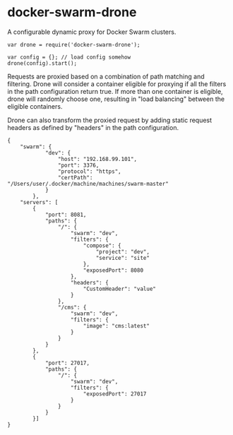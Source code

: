 docker-swarm-drone
=======

A configurable dynamic proxy for Docker Swarm clusters.

```
var drone = require('docker-swarm-drone');

var config = {}; // load config somehow
drone(config).start();
```

Requests are proxied based on a combination of path matching and filtering. Drone will consider a container eligible for proxying if all the filters in the path configuration return true. If more than one container is eligible, drone will randomly choose one, resulting in "load balancing" between the eligible containers.

Drone can also transform the proxied request by adding static request headers as defined by "headers" in the path configuration.

```Configuration
{
    "swarm": {
            "dev": {
                "host": "192.168.99.101",
                "port": 3376,
                "protocol": "https",
                "certPath": "/Users/user/.docker/machine/machines/swarm-master"
            }
        },
    "servers": [
        {
            "port": 8081,
            "paths": {
                "/": { 
                    "swarm": "dev",
                    "filters": {
                        "compose": {
                            "project": "dev",
                            "service": "site"
                        },
                        "exposedPort": 8080
                    },
                    "headers": {
                        "CustomHeader": "value"
                    }
                },
                "/cms": { 
                    "swarm": "dev",
                    "filters": {
                        "image": "cms:latest"
                    }
                }
            }
        },
        {
            "port": 27017,
            "paths": {
                "/": { 
                    "swarm": "dev",
                    "filters": {
                        "exposedPort": 27017
                    }
                }
            }
        }]
}
```
